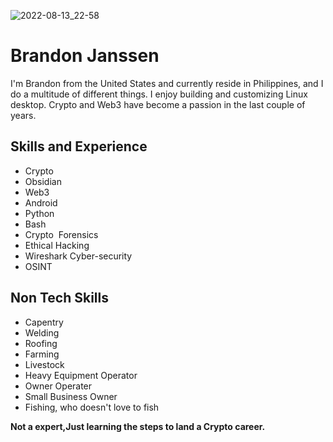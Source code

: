 ![2022-08-13_22-58](https://user-images.githubusercontent.com/66816413/189488872-917b9f34-01bc-4b61-886d-c3d5339b6075.png)


# Brandon Janssen
I'm Brandon from the United States and currently reside in Philippines, and I do a multitude of different things. I enjoy building and customizing Linux desktop. Crypto and Web3 have become a passion in the last couple of years.
## Skills and Experience
-  Crypto
-  Obsidian
-  Web3
-  Android
-  Python
-  Bash 
-  Crypto  Forensics  
-  Ethical Hacking  
-  Wireshark Cyber-security    
-  OSINT

## Non Tech Skills
-  Capentry
-  Welding
-  Roofing
-  Farming
-  Livestock
-  Heavy Equipment Operator
-  Owner Operater
-  Small Business Owner
-  Fishing, who doesn't love to fish
  
**Not a expert,Just learning the steps to land a Crypto career.**





